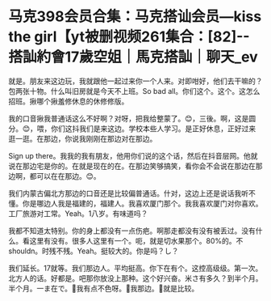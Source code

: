 # 马克398会员合集：马克搭讪会员—kiss the girl【yt被删视频261集合：[82]--搭訕約會17歲空姐｜馬克搭訕｜聊天_ev

就是。朋友来这边玩，我就跟他一起过来你一个人来。对即咁好，他们去干嘛的？包两张十物。什么叫旧房就是今天不上班。So bad all。你们这个。这个。这怎么招班。揪哪个揪羞修休息的休修修版。

我的口音揪我普通话这么不好啊？对呀，把我给整蒙了。😊，三後。啊，这是圆分。😊，喂，你们这抖我们是来这边。学校本些人学习。是正好休息，正好过来逛一逛。在那边，你说我刚刚在那边对在那边。

Sign up there。我我的我有朋友，他用你们说的这个话，然后在抖音层网。他就说在那边宅是你的。在就是现在的在。在那边笑够搞笑，看你会不会说在那边在那边啊，都可以在在那边。😊。

我们内蒙古偏北方那边的口音还是比较偏普通话。什对，这边上还是说话我听不懂。你是哪边人我是福建的，福建人。我喜欢厦门那个。我我喜欢厦门对你喜欢。工厂旅游对工常。Yeah。1八岁。有味道吗？

我都不知道太特别。你的身上都没有一点伤疤。啊那走都没有没有被丢过。没有什么。看这里有没有。很多人这里有一个。呃，就是切水果那个。80%的。不 shouldn。时残不残。Yeah。挺较大的。你是吗？し？

我们延长。17就等。我们那边人。平均挺高。你下在有个。这控高级级。第一次。北方人的话。好都是。吧那你放没上那种。这个好兴奋。米さ有多久？到半个月。半个月。一ま在で。🎼我有点不色呀。🎼我那边。🎼就是比较。

